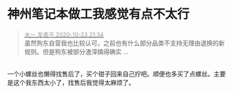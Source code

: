 # 神州笔记本做工我感觉有点不太行


<div class="quote"><blockquote><font size="2"><a href="https://www.hostloc.com/forum.php?mod=redirect&amp;goto=findpost&amp;pid=9343434&amp;ptid=757748" target="_blank"><font color="#999999">木一 发表于 2020-10-23 21:34</font></a></font><br />
虽然狗东自营我也比较认可，之前也有什么部分品类不支持无理由退换的新规则。但是狗东被部分渣滓搞得确实 ...</blockquote></div><br />
一个小螺丝也懒得找售后了，买个钳子回来自己拧吧。顺便也多买了点螺丝。主要是这个我东西太小了，找售后我觉得太麻烦了。<img src="static/image/smiley/default/lol.gif" smilieid="12" border="0" alt="" />
